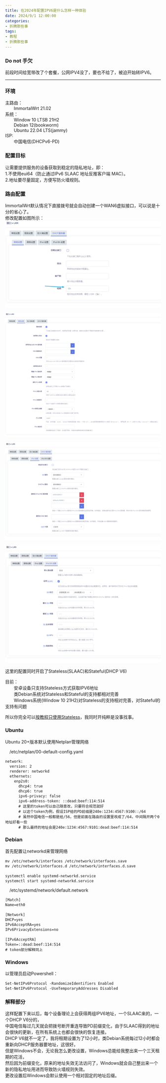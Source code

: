 ```yaml
---
title: 在2024年配置IPV6是什么怎样一种体验
date: 2024/9/1 12:00:00
categories:
- 折腾那些事
tags:
- 教程
- 折腾那些事
---
```


### Do not 手欠

前段时间给宽带改了个套餐，公网IPV4没了，要也不给了，被迫开始转IPV6。

-------

### 环境

主路由：  
&emsp;&emsp;ImmortalWrt 21.02  
系统：  
&emsp;&emsp;Window 10 LTSB 21H2  
&emsp;&emsp;Debian 12(bookworm)  
&emsp;&emsp;Ubuntu 22.04 LTS(jammy)  
ISP:  
&emsp;&emsp;中国电信(DHCPv6-PD)  

<!--more--> 
### 配置目标
让需要提供服务的设备获取到稳定的隐私地址，即：  
1.不使用eui64（防止通过IPv6 SLAAC 地址反推客户端 MAC）。  
2.地址要尽量固定，方便写防火墙规则。  

### 路由配置
ImmortalWrt默认情况下直接拨号就会自动创建一个WAN6虚拟接口，可以说是十分的省心了。  
修改配置如图所示：  
![](/pictures/ipv6-in-2024/1.png)   

![](/pictures/ipv6-in-2024/2.png)  

![](/pictures/ipv6-in-2024/3.png)  

![](/pictures/ipv6-in-2024/4.png)  

这里的配置同时开启了Stateless(SLAAC)和Stateful(DHCP V6)  

目前：  
&emsp;&emsp;安卓设备只支持Stateless方式获取IPV6地址  
&emsp;&emsp;类Debian系统对Stateless和Stateful的支持都相对完善  
&emsp;&emsp;Windows系统(Window 10 21H2)对Stateless的支持相对完善，对Stateful的支持有问题  

所以你完全可以[按教程只使用Stateless](https://github.com/immortalwrt/user-FAQ/blob/main/immortalwrt%20%E5%B8%B8%E8%A7%81%E9%97%AE%E9%A2%98%E6%8C%87%E5%8C%97.md)，我同时开纯粹是没事找事。  

### Ubuntu
Ubuntu 20+版本默认使用Netplan管理网络  

&emsp;/etc/netplan/00-default-config.yaml  
```
network:
  version: 2
  renderer: networkd
  ethernets:
    enp2s0:
      dhcp4: true
      dhcp6: true
      ipv6-privacy: false
      ipv6-address-token: ::dead:beef:114:514
      # 这里的token可以自己随意改，只要符合规范就好
      # 以这个token为例，假设ISP给的PD前缀是240e:1234:4567:9100::/64  
      # 虽然中国电信一般都是给/56，但是前面在路由的设置里改成了/64，中间隔开两个0地址好看一些  
      # 那么最终的地址会是240e:1234:4567:9101:dead:beef:114:514
```

### Debian  
首先配置让networkd来管理网络  
```
mv /etc/network/interfaces /etc/network/interfaces.save  
mv /etc/network/interfaces.d /etc/network/interfaces.d.save  

systemctl enable systemd-networkd.service  
systemctl start systemd-networkd.service  
```

&emsp;/etc/systemd/network/default.network  
```
[Match]
Name=eth0

[Network]
DHCP=yes
IPv6AcceptRA=yes
IPv6PrivacyExtensions=no

[IPv6AcceptRA]
Token=::dead:beef:114:514
# token部分解释同上
```

### Windows  
以管理员启动Powershell：  
```
Set-NetIPv6Protocol -RandomizeIdentifiers Enabled
Set-NetIPv6Protocol -UseTemporaryAddresses Disabled
```

### 解释部分
这样配置下来以后，每个设备理论上会获得两组IPV6地址，一个SLAAC来的，一个DHCP V6分的，  
中国电信每过几天就会把拨号断开重连导致PD前缀变化，由于SLAAC得到的地址会很快的更新，在所有系统上也都会很快的恢复连接。  
DHCP V6就不一定了，我将租期设置为了12小时，类Debian系统每过12小时都会重新向DHCP服务器要地址，这很好。  
但是Windows不会，无论我怎么更改设置，Windows总能给我整出来一个三天租期的花活，  
然后因为前缀变化，原来的地址失效无法访问了，Windows就会自己整出来一个新的隐私地址用进而导致防火墙规则失效。  
更改设置后Windows会默认使用一个相对固定的地址后缀。  